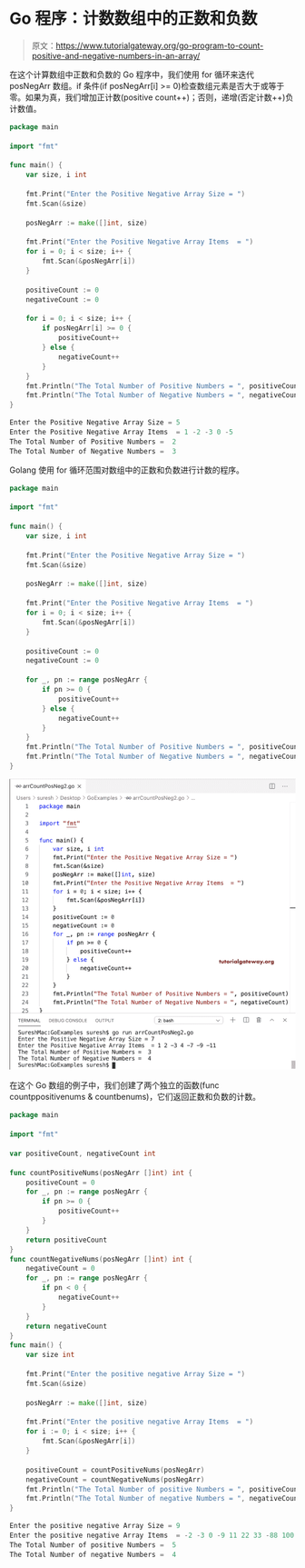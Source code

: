 # Go 程序：计数数组中的正数和负数

> 原文：<https://www.tutorialgateway.org/go-program-to-count-positive-and-negative-numbers-in-an-array/>

在这个计算数组中正数和负数的 Go 程序中，我们使用 for 循环来迭代 posNegArr 数组。if 条件(if posNegArr[i] >= 0)检查数组元素是否大于或等于零。如果为真，我们增加正计数(positive count++)；否则，递增(否定计数++)负计数值。

```go
package main

import "fmt"

func main() {
    var size, i int

    fmt.Print("Enter the Positive Negative Array Size = ")
    fmt.Scan(&size)

    posNegArr := make([]int, size)

    fmt.Print("Enter the Positive Negative Array Items  = ")
    for i = 0; i < size; i++ {
        fmt.Scan(&posNegArr[i])
    }

    positiveCount := 0
    negativeCount := 0

    for i = 0; i < size; i++ {
        if posNegArr[i] >= 0 {
            positiveCount++
        } else {
            negativeCount++
        }
    }
    fmt.Println("The Total Number of Positive Numbers = ", positiveCount)
    fmt.Println("The Total Number of Negative Numbers = ", negativeCount)
}
```

```go
Enter the Positive Negative Array Size = 5
Enter the Positive Negative Array Items  = 1 -2 -3 0 -5
The Total Number of Positive Numbers =  2
The Total Number of Negative Numbers =  3
```

Golang 使用 for 循环范围对数组中的正数和负数进行计数的程序。

```go
package main

import "fmt"

func main() {
    var size, i int

    fmt.Print("Enter the Positive Negative Array Size = ")
    fmt.Scan(&size)

    posNegArr := make([]int, size)

    fmt.Print("Enter the Positive Negative Array Items  = ")
    for i = 0; i < size; i++ {
        fmt.Scan(&posNegArr[i])
    }

    positiveCount := 0
    negativeCount := 0

    for _, pn := range posNegArr {
        if pn >= 0 {
            positiveCount++
        } else {
            negativeCount++
        }
    }
    fmt.Println("The Total Number of Positive Numbers = ", positiveCount)
    fmt.Println("The Total Number of Negative Numbers = ", negativeCount)
}
```

![Go Program to Count Positive and Negative Numbers in an Array 2](img/4255eed7c1f82227b64e7e327b329858.png)

在这个 Go 数组的例子中，我们创建了两个独立的函数(func countppositivenums & countbenums)，它们返回正数和负数的计数。

```go
package main

import "fmt"

var positiveCount, negativeCount int

func countPositiveNums(posNegArr []int) int {
    positiveCount = 0
    for _, pn := range posNegArr {
        if pn >= 0 {
            positiveCount++
        }
    }
    return positiveCount
}
func countNegativeNums(posNegArr []int) int {
    negativeCount = 0
    for _, pn := range posNegArr {
        if pn < 0 {
            negativeCount++
        }
    }
    return negativeCount
}
func main() {
    var size int

    fmt.Print("Enter the positive negative Array Size = ")
    fmt.Scan(&size)

    posNegArr := make([]int, size)

    fmt.Print("Enter the positive negative Array Items  = ")
    for i := 0; i < size; i++ {
        fmt.Scan(&posNegArr[i])
    }

    positiveCount = countPositiveNums(posNegArr)
    negativeCount = countNegativeNums(posNegArr)
    fmt.Println("The Total Number of positive Numbers = ", positiveCount)
    fmt.Println("The Total Number of negative Numbers = ", negativeCount)
}
```

```go
Enter the positive negative Array Size = 9
Enter the positive negative Array Items  = -2 -3 0 -9 11 22 33 -88 100
The Total Number of positive Numbers =  5
The Total Number of negative Numbers =  4
```